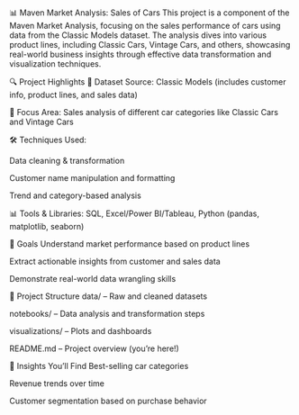 📊 Maven Market Analysis: Sales of Cars
This project is a component of the Maven Market Analysis, focusing on the sales performance of cars using data from the Classic Models dataset. The analysis dives into various product lines, including Classic Cars, Vintage Cars, and others, showcasing real-world business insights through effective data transformation and visualization techniques.

🔍 Project Highlights
📁 Dataset Source: Classic Models (includes customer info, product lines, and sales data)

🚗 Focus Area: Sales analysis of different car categories like Classic Cars and Vintage Cars

🛠️ Techniques Used:

Data cleaning & transformation

Customer name manipulation and formatting

Trend and category-based analysis

📊 Tools & Libraries: SQL, Excel/Power BI/Tableau, Python (pandas, matplotlib, seaborn)

🎯 Goals
Understand market performance based on product lines

Extract actionable insights from customer and sales data

Demonstrate real-world data wrangling skills

📂 Project Structure
data/ – Raw and cleaned datasets

notebooks/ – Data analysis and transformation steps

visualizations/ – Plots and dashboards

README.md – Project overview (you’re here!)

📌 Insights You’ll Find
Best-selling car categories

Revenue trends over time

Customer segmentation based on purchase behavior

